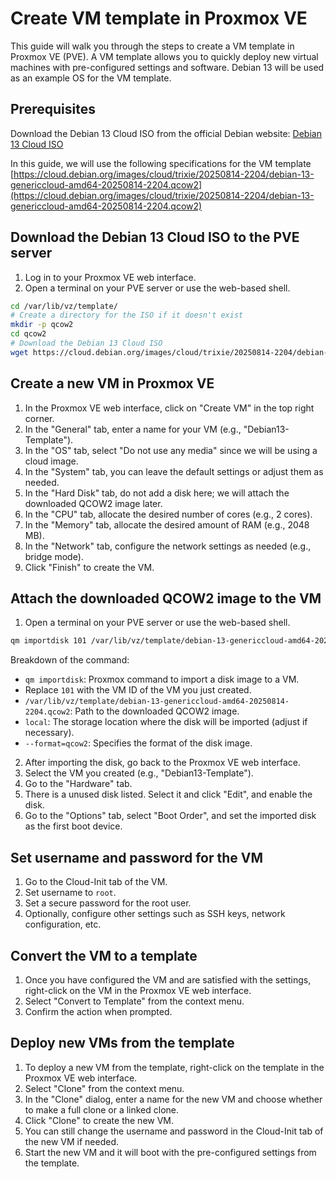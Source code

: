# Create VM template in Proxmox VE

This guide will walk you through the steps to create a VM template in Proxmox VE (PVE). A VM template allows you to quickly deploy new virtual machines with pre-configured settings and software. Debian 13 will be used as an example OS for the VM template.

## Prerequisites

Download the Debian 13 Cloud ISO from the official Debian website: [Debian 13 Cloud ISO](https://cloud.debian.org/images/cloud/trixie/)

In this guide, we will use the following specifications for the VM template [https://cloud.debian.org/images/cloud/trixie/20250814-2204/debian-13-genericcloud-amd64-20250814-2204.qcow2](https://cloud.debian.org/images/cloud/trixie/20250814-2204/debian-13-genericcloud-amd64-20250814-2204.qcow2)


## Download the Debian 13 Cloud ISO to the PVE server

1. Log in to your Proxmox VE web interface.
2. Open a terminal on your PVE server or use the web-based shell.

```bash
cd /var/lib/vz/template/
# Create a directory for the ISO if it doesn't exist
mkdir -p qcow2
cd qcow2
# Download the Debian 13 Cloud ISO
wget https://cloud.debian.org/images/cloud/trixie/20250814-2204/debian-13-genericcloud-amd64-20250814-2204.qcow2
``` 

## Create a new VM in Proxmox VE

1. In the Proxmox VE web interface, click on "Create VM" in the top right corner.
2. In the "General" tab, enter a name for your VM (e.g., "Debian13-Template").
3. In the "OS" tab, select "Do not use any media" since we will be using a cloud image.
4. In the "System" tab, you can leave the default settings or adjust them as needed.
5. In the "Hard Disk" tab, do not add a disk here; we will attach the downloaded QCOW2 image later.
6. In the "CPU" tab, allocate the desired number of cores (e.g., 2 cores).
7. In the "Memory" tab, allocate the desired amount of RAM (e.g., 2048 MB).
8. In the "Network" tab, configure the network settings as needed (e.g., bridge mode).
9. Click "Finish" to create the VM.

## Attach the downloaded QCOW2 image to the VM

1. Open a terminal on your PVE server or use the web-based shell.

```bash
qm importdisk 101 /var/lib/vz/template/debian-13-genericcloud-amd64-20250814-2204.qcow2 local --format=qcow2
```

Breakdown of the command:
- `qm importdisk`: Proxmox command to import a disk image to a VM.
- Replace `101` with the VM ID of the VM you just created.
- `/var/lib/vz/template/debian-13-genericcloud-amd64-20250814-2204.qcow2`: Path to the downloaded QCOW2 image.
- `local`: The storage location where the disk will be imported (adjust if necessary).
- `--format=qcow2`: Specifies the format of the disk image.

2. After importing the disk, go back to the Proxmox VE web interface.
3. Select the VM you created (e.g., "Debian13-Template").
4. Go to the "Hardware" tab.
5. There is a unused disk listed. Select it and click "Edit", and enable the disk.
6. Go to the "Options" tab, select "Boot Order", and set the imported disk as the first boot device.


## Set username and password for the VM

1. Go to the Cloud-Init tab of the VM.
2. Set username to `root`.
3. Set a secure password for the root user.
4. Optionally, configure other settings such as SSH keys, network configuration, etc.

## Convert the VM to a template

1. Once you have configured the VM and are satisfied with the settings, right-click on the VM in the Proxmox VE web interface.
2. Select "Convert to Template" from the context menu.
3. Confirm the action when prompted.

## Deploy new VMs from the template

1. To deploy a new VM from the template, right-click on the template in the Proxmox VE web interface.
2. Select "Clone" from the context menu.
3. In the "Clone" dialog, enter a name for the new VM and choose whether to make a full clone or a linked clone.
4. Click "Clone" to create the new VM.
5. You can still change the username and password in the Cloud-Init tab of the new VM if needed.
6. Start the new VM and it will boot with the pre-configured settings from the template.